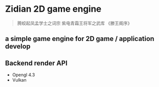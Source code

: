 # Zidian 2D game engine

> 腾蛟起凤孟学士之词宗 紫电青霜王将军之武库 《滕王阁序》

## a simple game engine for 2D game / application develop 

## Backend render API 

- Opengl 4.3 
- Vulkan

